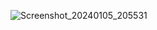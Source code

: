 ![Screenshot_20240105_205531](https://github.com/achmadsyarif252/MyFlexibleFragment/assets/86962642/ceae318b-be79-4c1f-9589-46060c19352d)
